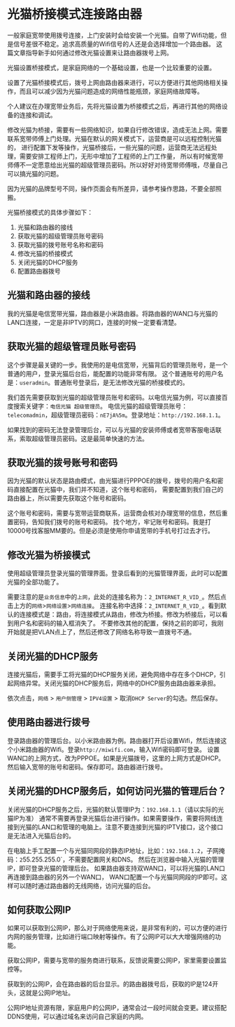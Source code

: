 # 光猫桥接模式连接路由器
一般家庭宽带使用拨号连接，上门安装时会给安装一个光猫。自带了Wifi功能，但是信号差很不稳定。追求高质量的Wifi信号的人还是会选择增加一个路由器。
这篇文章指导新手如何通过修改光猫设置来让路由器拨号上网。

光猫设置桥接模式，是家庭网络的一个基础设置，也是一个比较重要的设置。

设置了光猫桥接模式后，拨号上网由路由器来进行，可以方便进行其他网络相关操作，而且可以减少因为光猫问题造成的网络性能瓶颈，家庭网络故障等。

个人建议在办理宽带业务后，先将光猫设置为桥接模式之后，再进行其他的网络设备的连接和调试。

修改光猫为桥接，需要有一些网络知识，如果自行修改错误，造成无法上网。需要联系宽带师傅上门处理。光猫在默认的网关模式下，运营商是可以远程控制光猫的，
进行配置下发等操作，光猫桥接后，一些光猫的问题，运营商无法远程处理，需要安排工程师上门，无形中增加了工程师的上门工作量，
所以有时候宽带师傅不一定愿意给出光猫的超级管理员密码。所以好好对待宽带师傅哦，尽量自己可以搞光猫的问题。

因为光猫的品牌型号不同，操作页面会有所差异，请参考操作思路，不要全部照搬。

光猫桥接模式的具体步骤如下：

1. 光猫和路由器的接线
1. 获取光猫的超级管理员账号密码
1. 获取光猫的拨号账号名称和密码
1. 修改光猫的桥接模式
1. 关闭光猫的DHCP服务
1. 配置路由器拨号

## 光猫和路由器的接线
我的光猫是电信宽带光猫，路由器是小米路由器。将路由器的WAN口与光猫的LAN口连接，一定是非IPTV的网口，连接的时候一定要看清楚。

## 获取光猫的超级管理员账号密码
这个步骤是最关键的一步。我使用的是电信宽带，光猫背后的管理员账号，是一个普通的用户，登录光猫后台后，能配置的功能非常有限。
这个普通账号的用户名是：`useradmin`。普通账号登录后，是无法修改光猫的桥接模式的。

我们首先需要获取到光猫的超级管理员账号和密码。以电信光猫为例，可以直接百度搜索关键字：`电信光猫 超级管理员`。
电信光猫的超级管理员账号：`telecomadmin`，超级管理员密码：`nE7jA%5m`。登录地址：`http://192.168.1.1`。

如果找到的密码无法登录管理后台，可以与光猫的安装师傅或者宽带客服电话联系，索取超级管理员密码。这是最简单快速的方法。

## 获取光猫的拨号账号和密码
因为光猫的默认状态是路由模式，由光猫进行PPPOE的拨号，拨号的用户名和密码直接配置在光猫中，我们并不知道，这个账号和密码，
需要配置到我们自己的路由器上，所以需要先获取这个账号和密码。

这个账号和密码，需要与宽带运营商联系，运营商会核对办理宽带的信息，然后重置密码，告知我们拨号的账号和密码。
找个地方，牢记账号和密码。我是打10000号找客服MM要的。但是必须是使用你申请宽带的手机号打过去才行。

## 修改光猫为桥接模式
使用超级管理员登录光猫的管理界面。登录后看到的光猫管理界面，此时可以配置光猫的全部功能了。

需要注意的是`业务信息`中的`上网`，此处的连接名称为：`2_INTERNET_R_VID_`。然后点击上方的`网络`>`网络设置`>`网络连接`。
连接名称中选择：`2_INTERNET_R_VID_`。看到默认的连接模式是：路由，将连接模式从路由，修改为桥接。修改为桥接后，可以看到用户名和密码的输入框消失了。
不要修改其他的配置，保持之前的即可，我刚开始就是把VLAN点上了，然后还修改了网络名称导致一直拨号不通。

## 关闭光猫的DHCP服务
连接光猫后，需要手工将光猫的DHCP服务关闭，避免网络中存在多个DHCP，引起网络异常。关闭光猫的DHCP服务后，网络中的DHCP服务由路由器来承担。

依次点击，`网络` > `用户侧管理` > `IPV4设置` > 取消`DHCP Server`的勾选。然后保存。

## 使用路由器进行拨号
登录路由器的管理后台。以小米路由器为例。路由器打开后设置Wifi，然后连接这个小米路由器的Wifi。登录`http://miwifi.com`，输入Wifi密码即可登录。
设置WAN口的上网方式，改为PPPOE。如果是光猫拨号，这里的上网方式是DHCP。然后输入宽带的账号和密码。保存即可。路由器进行拨号。

## 关闭光猫的DHCP服务后，如何访问光猫的管理后台？
关闭光猫的DHCP服务之后，光猫的默认管理IP为：`192.168.1.1`（请以实际的光猫IP为准）
通常不需要再登录光猫后台进行操作。如果需要操作，需要将网线连接到光猫的LAN口和管理的电脑上。注意不要连接到光猫的IPTV接口，这个接口是无法进入光猫后台的。

在电脑上手工配置一个与光猫同网段的静态IP地址，比如：`192.168.1.2`，子网掩码：`2`55.255.255.0`，不需要配置网关和DNS。
然后在浏览器中输入光猫的管理IP，即可登录光猫的管理后台。 如果路由器支持双WAN口，可以将光猫的LAN口再连接到路由器的另外一个WAN口，
WAN口配置一个与光猫同网段的IP即可。这样可以随时通过路由器的无线网络，访问光猫的后台。

## 如何获取公网IP

如果可以获取到公网IP，那么对于网络使用来说，是非常有利的，可以方便的进行内网的服务管理，比如进行端口映射等操作。有了公网IP可以大大增强网络的功能。

获取公网IP，需要与宽带的服务商进行联系，反馈说需要公网IP，家里需要设置监控等。

获取到的公网IP，会在路由器的后台显示。的路由器拨号后，获取的IP是124开头，这就是公网IP地址。

公网IP地址资源有限，家庭用户的公网IP，通常会过一段时间就会变更。建议搭配DDNS使用，可以通过域名来访问自己家庭的内网。
